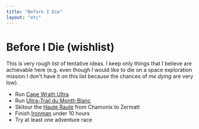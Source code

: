 ```yaml
---
title: "Before I Die"
layout: "etc"
---
```


# Before I Die (wishlist)

This is very rough list of tentative ideas.
I keep only things that I believe are achievable here
(e.g. even though I would like to die on a space exploration mission
I don't have it on this list because the chances of _me dying_ are very low).

- Run [Cape Wrath Ultra](https://www.capewrathultra.com/)
- Run [Ultra-Trail du Month Blanc](https://utmbmontblanc.com/en/)
- Skitour the [Haute Raute](https://www.alpine-guides.com/trips/haute-route-ski-tour/) from Chamonix to Zermatt
- Finish [Ironman](https://en.wikipedia.org/wiki/Ironman_Triathlon) under 10 hours
- Try at least one adventure race


